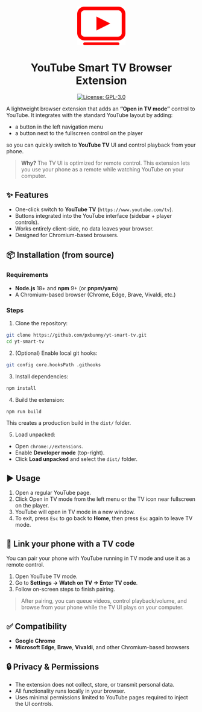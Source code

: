 <p align="center">
  <img src="assets/logo.svg" alt="YouTube Smart TV – logo" width="128" />
</p>

<h1 align="center">YouTube Smart TV Browser Extension</h1>

<p align="center">
  <a href="LICENSE">
    <img src="https://img.shields.io/badge/License-GPLv3-blue.svg" alt="License: GPL-3.0">
  </a>
</p>


A lightweight browser extension that adds an **“Open in TV mode”** control to YouTube. It integrates with the standard YouTube layout by adding:

- a button in the left navigation menu
- a button next to the fullscreen control on the player

so you can quickly switch to **YouTube TV** UI and control playback from your phone.

> **Why?** The TV UI is optimized for remote control. This extension lets you use your phone as a remote while watching YouTube on your computer.


## ✨ Features

- One-click switch to **YouTube TV** (`https://www.youtube.com/tv`).
- Buttons integrated into the YouTube interface (sidebar + player controls).
- Works entirely client-side, no data leaves your browser.
- Designed for Chromium-based browsers.


## 📦 Installation (from source)

### Requirements
- **Node.js** 18+ and **npm** 9+ (or **pnpm/yarn**)
- A Chromium-based browser (Chrome, Edge, Brave, Vivaldi, etc.)

### Steps

1. Clone the repository:
```bash
git clone https://github.com/pxbunny/yt-smart-tv.git
cd yt-smart-tv
```

2. (Optional) Enable local git hooks:
```bash
git config core.hooksPath .githooks
```

3. Install dependencies:
```bash
npm install
```

4. Build the extension:
```bash
npm run build
```
This creates a production build in the `dist/` folder.

5. Load unpacked:
- Open `chrome://extensions`.
- Enable **Developer mode** (top-right).
- Click **Load unpacked** and select the `dist/` folder.


## ▶️ Usage

1. Open a regular YouTube page.
2. Click Open in TV mode from the left menu or the TV icon near fullscreen on the player.
3. YouTube will open in TV mode in a new window.
4. To exit, press `Esc` to go back to **Home**, then press `Esc` again to leave TV mode.


## 📱 Link your phone with a TV code

You can pair your phone with YouTube running in TV mode and use it as a remote control.

1. Open YouTube TV mode.
2. Go to **Settings → Watch on TV → Enter TV code**.
3. Follow on-screen steps to finish pairing.

> After pairing, you can queue videos, control playback/volume, and browse from your phone while the TV UI plays on your computer.


## ✅ Compatibility

- **Google Chrome**
- **Microsoft Edge**, **Brave**, **Vivaldi**, and other Chromium-based browsers


## 🔒 Privacy & Permissions

- The extension does not collect, store, or transmit personal data.
- All functionality runs locally in your browser.
- Uses minimal permissions limited to YouTube pages required to inject the UI controls.
